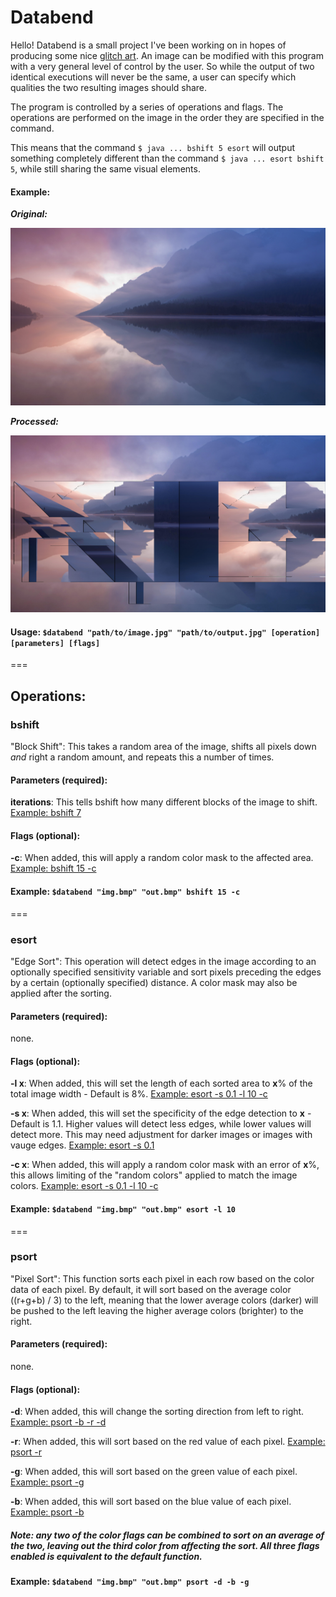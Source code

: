Databend
========

Hello! Databend is a small project I've been working on in hopes of producing some nice [glitch art](https://www.reddit.com/r/glitch_art). An image can be modified with this program with a very general level of control by the user. So while the output of two identical executions will never be the same, a user can specify which qualities the two resulting images should share. 

The program is controlled by a series of operations and flags. The operations are performed on the image in the order they are specified in the command. 

This means that the command ```$ java ... bshift 5 esort``` will output something completely different than the command ```$ java ... esort bshift 5```, while still sharing the same visual elements. 

#### Example: 
***Original:***

![Original](https://raw.githubusercontent.com/cschlisner/Databend/master/Examples/Original.jpg)


***Processed:***

![Processed](https://raw.githubusercontent.com/cschlisner/Databend/master/Examples/Processed.jpg)

#### Usage: <code>$databend "path/to/image.jpg" "path/to/output.jpg" [operation] [parameters] [flags] </code>

===

## Operations:

### bshift
"Block Shift": This takes a random area of the image, shifts all pixels down <i>and</i> right a random amount, and repeats this a number of times.

#### Parameters (required):
<b>iterations</b>: This tells bshift how many different blocks of the image to shift. 
[Example: bshift 7](https://github.com/cschlisner/Databend/blob/master/Examples/bshift/7.jpg)

#### Flags (optional):
<b>-c</b>: When added, this will apply a random color mask to the affected area.
[Example: bshift 15 -c](https://github.com/cschlisner/Databend/blob/master/Examples/bshift/15-c.jpg)
#### Example: <code>$databend "img.bmp" "out.bmp" bshift 15 -c</code> 

===

### esort
"Edge Sort": This operation will detect edges in the image according to an optionally specified sensitivity variable and sort pixels preceding the edges by a certain (optionally specified) distance. A color mask may also be applied after the sorting.  

#### Parameters (required):
none.

#### Flags (optional):
<b>-l x</b>: When added, this will set the length of each sorted area to <b>x</b>% of the total image width - Default is 8%. 
[Example: esort -s 0.1 -l 10 -c](https://github.com/cschlisner/Databend/blob/master/Examples/esort/-s0.1-l10-c.jpg)

<b>-s x</b>: When added, this will set the specificity of the edge detection to <b>x</b> - Default is 1.1. Higher values will detect less edges, while lower values will detect more. This may need adjustment for darker images or images with vauge edges. 
[Example: esort -s 0.1](https://github.com/cschlisner/Databend/blob/master/Examples/esort/-s0.1.jpg)

<b>-c x</b>: When added, this will apply a random color mask with an error of <b>x</b>%, this allows limiting of the "random colors" applied to match the image colors. 
[Example: esort -s 0.1 -l 10 -c](https://github.com/cschlisner/Databend/blob/master/Examples/esort/-s0.1-l10-c.jpg)

#### Example: <code>$databend "img.bmp" "out.bmp" esort -l 10</code>
  
===

### psort
"Pixel Sort": This function sorts each pixel in each row based on the color data of each pixel. By default, it will sort based on the average color ((r+g+b) / 3) to the left, meaning that the lower average colors (darker) will be pushed to the left leaving the higher average colors (brighter) to the right. 

#### Parameters (required):
none.

#### Flags (optional):
<b>-d</b>: When added, this will change the sorting direction from left to right.
[Example: psort -b -r -d](https://github.com/cschlisner/Databend/blob/master/Examples/psort/-b-r-d.jpg)

<b>-r</b>: When added, this will sort based on the red value of each pixel.
[Example: psort -r](https://github.com/cschlisner/Databend/blob/master/Examples/psort/-r.jpg)

<b>-g</b>: When added, this will sort based on the green value of each pixel.
[Example: psort -g](https://github.com/cschlisner/Databend/blob/master/Examples/psort/-g.jpg)

<b>-b</b>: When added, this will sort based on the blue value of each pixel.
[Example: psort -b](https://github.com/cschlisner/Databend/blob/master/Examples/psort/-b.jpg)

##### <i>Note: any two of the color flags can be combined to sort on an average of the two, leaving out the third color from affecting the sort. All three flags enabled is equivalent to the default function.</i>

#### Example: <code>$databend "img.bmp" "out.bmp" psort -d -b -g</code>

